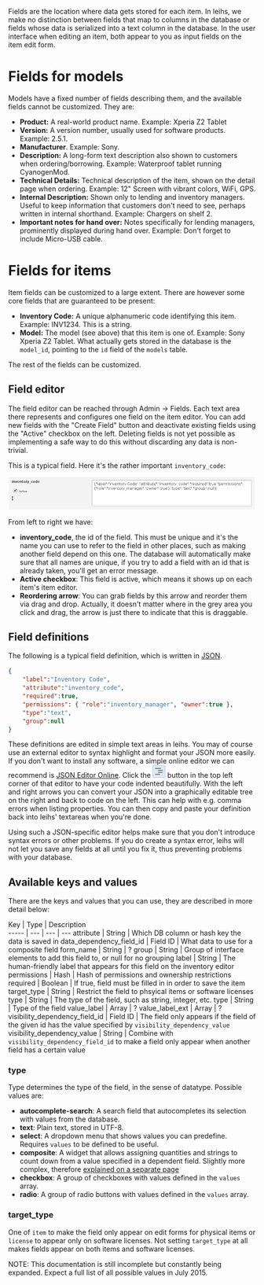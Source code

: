 Fields are the location where data gets stored for each item. In leihs, we make no distinction between fields that map to columns in the database or fields whose data is serialized into a text column in the database. In the user interface when editing an item, both appear to you as input fields on the item edit form.

# Fields for models
Models have a fixed number of fields describing them, and the available fields cannot be customized. They are:
- **Product:** A real-world product name. Example: Xperia Z2 Tablet
- **Version:** A version number, usually used for software products. Example: 2.5.1.
- **Manufacturer**. Example: Sony.
- **Description:** A long-form text description also shown to customers when ordering/borrowing. Example: Waterproof tablet running CyanogenMod.
- **Technical Details:** Technical description of the item, shown on the detail page when ordering. Example: 12" Screen with vibrant colors, WiFi, GPS.
- **Internal Description:** Shown only to lending and inventory managers. Useful to keep information that customers don't need to see, perhaps written in internal shorthand. Example: Chargers on shelf 2.
- **Important notes for hand over:** Notes specifically for lending managers, prominently displayed during hand over. Example: Don't forget to include Micro-USB cable.

# Fields for items
Item fields can be customized to a large extent. There are however some core fields that are guaranteed to be present:
- **Inventory Code:** A unique alphanumeric code identifying this item. Example: INV1234. This is a string.
- **Model:** The model (see above) that this item is one of. Example: Sony Xperia Z2 Tablet. What actually gets stored in the database is the `model_id`, pointing to the `id` field of the `models` table.

The rest of the fields can be customized.

## Field editor
The field editor can be reached through Admin -> Fields. Each text area there represents and configures one field on the item editor. You can add new fields with the "Create Field" button and deactivate existing fields using the "Active" checkbox on the left. Deleting fields is not yet possible as implementing a safe way to do this without discarding any data is non-trivial.

This is a typical field. Here it's the rather important `inventory_code`:

![Screenshot of a field in leihs' field editor](images/field_editor_01.png)

From left to right we have:
- **inventory_code**, the id of the field. This must be unique and it's the name you can use to refer to the field in other places, such as making another field depend on this one. The database will automatically make sure that all names are unique, if you try to add a field with an id that is already taken, you'll get an error message.
- **Active checkbox**: This field is active, which means it shows up on each item's item editor.
- **Reordering arrow**: You can grab fields by this arrow and reorder them via drag and drop. Actually, it doesn't matter where in the grey area you click and drag, the arrow is just there to indicate that this is draggable.

## Field definitions

The following is a typical field definition, which is written in [JSON](https://en.wikipedia.org/wiki/JSON).

```json
{
	"label":"Inventory Code",
	"attribute":"inventory_code",
	"required":true,
	"permissions": { "role":"inventory_manager", "owner":true },
	"type":"text",
	"group":null
}
```

These definitions are edited in simple text areas in leihs. You may of course use an external editor to syntax highlight and format your JSON more easily. If you don't want to install any software, a simple online editor we can recommend is [JSON Editor Online](http://jsoneditoronline.org/). Click the ![Screenshot of JSON Editor Online's indent button button](images/indent_button.png) button in the top left corner of that editor to have your code indented beautifully. With the left and right arrows you can convert your JSON into a graphically editable tree on the right and back to code on the left. This can help with e.g. comma errors when listing properties. You can then copy and paste your definition back into leihs' textareas when you're done.

Using such a JSON-specific editor helps make sure that you don't introduce syntax errors or other problems. If you do create a syntax error, leihs will not let you save any fields at all until you fix it, thus preventing problems with your database.

## Available keys and values

There are the keys and values that you can use, they are described in more detail below:

Key   | Type | Description  
----- | --- | --- | ---
attribute | String | Which DB column or hash key the data is saved in
data_dependency_field_id | Field ID | What data to use for a composite field
form_name | String | ?
group | String | Group of interface elements to add this field to, or null for no grouping
label | String | The human-friendly label that appears for this field on the inventory editor
permissions | Hash | Hash of permissions and ownership restrictions
required | Boolean | If true, field must be filled in in order to save the item
target_type | String | Restrict the field to phsyical items or software licenses
type | String | The type of the field, such as string, integer, etc.
type | String | Type of the field
value_label | Array | ?
value_label_ext | Array | ?
visibility_dependency_field_id | Field ID | The field only appears if the field of the given id has the value specified by `visibility_dependency_value`
visibility_dependency_value | String | Combine with `visibility_dependency_field_id` to make a field only appear when another field has a certain value

### type

Type determines the type of the field, in the sense of datatype. Possible values are:

* **autocomplete-search**: A search field that autocompletes its selection with values from the database.
* **text**: Plain text, stored in UTF-8.
* **select**: A dropdown menu that shows values you can predefine. Requires `values` to be defined to be useful.
* **composite**: A widget that allows assigning quantities and strings to count down from a value specified in a dependent field. Slightly more complex, therefore [explained on a separate page](Composite-field-type)
* **checkbox**: A group of checkboxes with values defined in the `values` array.
* **radio**: A group of radio buttons with values defined in the `values` array.

### target_type

One of `item` to make the field only appear on edit forms for physical items or `license` to appear only on software licenses. Not setting `target_type` at all makes fields appear on both items and software licenses.


NOTE: This documentation is still incomplete but constantly being expanded. Expect a full list of all possible values in July 2015.
